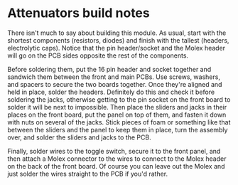 # Attenuators build notes

There isn't much to say about building this module. As usual, start with the shortest components (resistors, diodes) and finish with the tallest (headers, electrolytic caps). Notice that the pin header/socket and the Molex header will go on the PCB sides opposite the rest of the components.

Before soldering them, put the 16 pin header and socket together and sandwich them between the front and main PCBs. Use screws, washers, and spacers to secure the two boards together. Once they're aligned and held in place, solder the headers. Definitely do this and check it before soldering the jacks, otherwise getting to the pin socket on the front board to solder it will be next to impossible. Then place the sliders and jacks in their places on the front board, put the panel on top of them, and fasten it down with nuts on several of the jacks. Stick pieces of foam or something like that between the sliders and the panel to keep them in place, turn the assembly over, and solder the sliders and jacks to the PCB.

Finally, solder wires to the toggle switch, secure it to the front panel, and then attach a Molex connector to the wires to connect to the Molex header on the back of the front board. Of course you can leave out the Molex and just solder the wires straight to the PCB if you'd rather.
